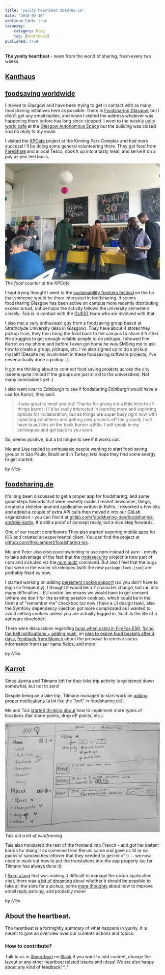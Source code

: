 ```yaml
---
title: "yunity heartbeat 2018-09-16"
date: "2018-09-16"
continue_link: true
taxonomy:
    category: blog
    tag: [heartbeat]
published: true
---
```


**The yunity heartbeat** - news from the world of sharing, fresh every two weeks.

## [Kanthaus](https://kanthaus.online)

## [foodsaving worldwide](https://foodsaving.world)

I moved to Glasgow and have been trying to get in contact with as many foodsharing initiatives here as possible. There is [Foodsharing Glasgow](https://foodsharing.scot), but I didn't get any email replies, and when I visited the address whatever was happening there before has long since stopped. I went to the weekly [unity world cafe](https://unityinthecommunityglasgow.wordpress.com/unity-world-cafe-food-bank/) at the [Glasgow Autonomous Space](http://glasgowautonomous.weebly.com/) but the building was closed and no reply to my email.

I visited the [KPCafe](http://www.kinningparkcomplex.org/kpcafe/) project at the Kinning Park Complex and had more success! I'll be doing some general volunteering there. They get food from [FareShare](https://fareshare.org.uk/) and a local Tesco, cook it up into a tasty meal, and serve it on a pay as you feel basis.

![](image1-min-768x576.jpeg)
_The food counter at the KPCafe_

I kept trying though! I went to the [sustainability freshers festival](https://www.facebook.com/events/200331514160123/) on the tip that someone would be there interested in foodsharing. It seems foodsharing Glasgow has been active on campus more recently distributing excess bread, but perhaps the activity follows the university semesters closely. Taïs is in contact with the [GUEST](https://www.gla.ac.uk/myglasgow/sustainability/guest/) team who are involved with that.

I also met a very enthusiasic guy from a foodsaving group based at Strathclyde University (also in Glasgow). They have about 4 stores they pickup from, they then bring the food back to the campus to share it further. He struggles to get enough reliable people to do pickups. I showed him Karrot on my phone and before I even got home he was SMSing me to ask how to create a group, pickups, etc. I've also signed up to do a pickup myself! (Despite my involvment in these foodsaving software projects, I've never actually done a pickup...).

It got me thinking about to connect food saving projects across the city (seems quite limited if the groups are just silo'd to the universities). Not many conclusions yet :)

I also went over to Edinburgh to see if foodsharing Edinburgh would have a use for Karrot, they said:

> It was great to meet you too! Thanks for giving me a little intro to all things karrot :) I'd be really interested in learning more and exploring options for collaboration, but as things are super busy right now with inducting volunteers and getting new projects off the ground, I will have to put this on the back burner a little. I will speak to my colleagues and get back to you soon.

So, seems positive, but a bit longer to see if it works out.

Me and Lise replied to enthusiasic people wanting to start food saving groups in São Paulo, Brazil and in Turkey, lets hope they find some energy to get started.

_by Nick_

## [foodsharing.de](https://foodsharing.de)

It's long been discussed to get a proper app for foodsharing, and some good steps towards that were recently made. I recent newcomer, Diego, created a skeleton android application written in Kotlin. I reworked a few bits and added a couple of extra API calls then moved it into our GitLab organization - you can find it at [gitlab.com/foodsharing-dev/foodsharing-android-kotlin](https://gitlab.com/foodsharing-dev/foodsharing-android-kotlin). It's still a proof of concept really, but a nice step forwards.

One of our recent contributors Theo also started exporing mobile apps for iOS and created an experimental client. You can find the project at [github.com/theolampert/foodsharing-ios](https://github.com/theolampert/foodsharing-ios).

Me and Peter also discussed switching to use npm instead of yarn - mostly to take advantage of the fact that the [nodesecurity](https://nodesecurity.io/) project is now part of npm and included via the [npm audit](https://docs.npmjs.com/cli/audit) command. But also I feel that the bugs that were in the earlier v5 releases (with the new `package-lock.json`) are probably fixed by now.

I started working on adding [persistent cookie support](https://gitlab.com/foodsharing-dev/foodsharing/merge_requests/543) (so you don't have to login so frequently). I thought it would be a 2 character change, but ran into many difficulties - EU cookie law means we would have to get consent (where we don't for the existing session cookies), which could be in the form a of "remember me" checkbox (so now I have a UI design task), also the Symfony dependency injection got more complicated as I wanted to avoid setting cookies unless you are actually logged in. Such is the life of a software developer!

There were discussions regarding [bugs when using in FireFox ESR](https://gitlab.com/foodsharing-dev/foodsharing/issues/306), [fixing the bell notifications + adding push](https://gitlab.com/foodsharing-dev/foodsharing/issues/336), an [idea to expire food baskets after 4 days](https://gitlab.com/foodsharing-dev/foodsharing/issues/340), [feedback from Munich](https://gitlab.com/foodsharing-dev/foodsharing/issues/204) about the proposal to remove status information from user name fields, and more!

_by Nick_

## [Karrot](https://karrot.world)

Since Janina and Tilmann left for their bike trip activity is quietened down somewhat, but not to zero!

Despite being on a bike trip, Tilmann managed to start work on [adding proper notifications](https://github.com/yunity/karrot-frontend/pull/1099) (a bit like the "bell" in foodsharing.de).

Me and Taïs [started thinking about](https://github.com/yunity/karrot-frontend/issues/354#issuecomment-421329381) how to implement more types of locations (fair share points, drop off points, etc.).

![](45586325-e646ea80-b8ec-11e8-9055-b221dc5d81a3.png)
_Taïs did a bit of wireframing_

Taïs also translated the rest of the frontend into French - and got her instant karma for doing it as someone from the uni came and gave us 10 or so packs of sandwiches leftover that they needed to get rid of :) ... we now need to work out how to put the translations into the app properly (so far Tilmann has always done it).

I [fixed a bug](https://github.com/yunity/karrot-frontend/issues/1097) that was making it difficult to manage the group application chat, there was [a bit of dreaming](https://community.foodsaving.world/t/occupy-both-spots-feature-suggestion/111) about whether it should be possible to take all the slots for a pickup, some [more thoughts](https://github.com/yunity/karrot-frontend/issues/1096) about how to improve email reply parsing, and probably more!

_by Nick_

## About the heartbeat.
The heartbeat is a fortnightly summary of what happens in yunity. It is meant to give an overview over our currents actions and topics.

### How to contribute?
Talk to us in [#heartbeat](https://yunity.slack.com/messages/heartbeat/) on [Slack](https://slackin.yunity.org) if you want to add content, change the layout or any other heartbeat related issues and ideas! We are also happy about any kind of feedback! ^\_^
